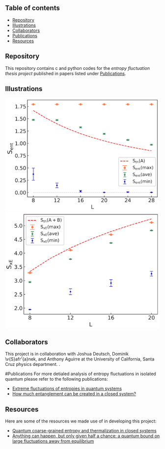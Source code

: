 ## Table of contents
* [Repository](#Repository)
* [Illustrations](#Illustrations)   
* [Collaborators](#Collaborators)
* [Publications](#Publications)
* [Resources](#Resources)	 



## Repository
   This repository contains c and python codes for the _entropy fluctuation thesis project_ published in
   papers listed under [Publications](#Publications).

## Illustrations
![max_ave_min_Sent_size](github_plot/max_ave_min_Sent_size.png)
![max_ave_min_Sobs_size](github_plot/max_ave_min_Sxe_size.png)


## Collaborators
   This project is in collaboration with Joshua Deutsch, Dominik \v{S}afr\'{a}nek, and Anthony Aguirre at the University of California, Santa Cruz physics department. .  

#Publications
   For more detialed analysis of entropy fluctuations in isolated quantum please
   refer to the following publications:
   * [Extreme fluctuations of entropies in quantum systems](https://arxiv.org/abs/1908.07083)
   * [How much entanglement can be created in a closed system?](https://journals.aps.org/prb/abstract/10.1103/PhysRevB.101.060401)
   
## Resources
   Here are some of the resources we made use of in developing this project:
   * [Quantum coarse-grained entropy and thermalization in closed systems](https://journals.aps.org/pra/abstract/10.1103/PhysRevA.99.012103)
   * [Anything can happen, but only given half a chance: a quantum bound on large fluctuations away from equilibrium](https://journals.aps.org/pre/abstract/10.1103/PhysRevE.101.032112)
